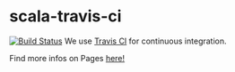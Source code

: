 # scala-travis-ci

[![Build Status](https://travis-ci.com/Daniele-Tentoni/scala-travis-ci.svg?branch=master)](https://travis-ci.com/Daniele-Tentoni/scala-travis-ci)
We use [Travis CI](https://travis-ci.com/) for continuous integration.

Find more infos on Pages [here!](https://daniele-tentoni.github.io/scala-travis-ci/)
